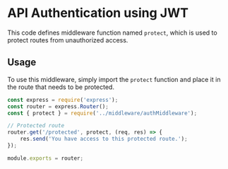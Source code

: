 # API Authentication using JWT

This code defines middleware function named `protect`, which is used to protect routes from unauthorized access.

## Usage

To use this middleware, simply import the `protect` function and place it in the route that needs to be protected.

```javascript
const express = require('express');
const router = express.Router();
const { protect } = require('../middleware/authMiddleware');

// Protected route
router.get('/protected', protect, (req, res) => {
    res.send('You have access to this protected route.');
});

module.exports = router;
```
